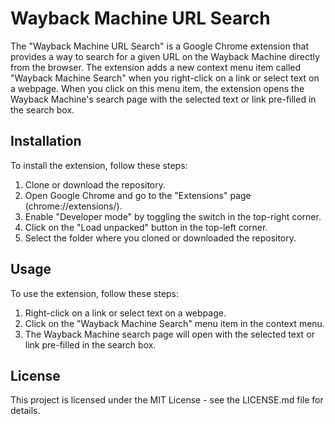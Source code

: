 Wayback Machine URL Search
==========================

The "Wayback Machine URL Search" is a Google Chrome extension that provides a way to search for a given URL on the Wayback Machine directly from the browser.
The extension adds a new context menu item called "Wayback Machine Search" when you right-click on a link or select text on a webpage.
When you click on this menu item, the extension opens the Wayback Machine's search page with the selected text or link pre-filled in the search box.

Installation
------------

To install the extension, follow these steps:

1.  Clone or download the repository.
2.  Open Google Chrome and go to the "Extensions" page (chrome://extensions/).
3.  Enable "Developer mode" by toggling the switch in the top-right corner.
4.  Click on the "Load unpacked" button in the top-left corner.
5.  Select the folder where you cloned or downloaded the repository.

Usage
-----

To use the extension, follow these steps:

1.  Right-click on a link or select text on a webpage.
2.  Click on the "Wayback Machine Search" menu item in the context menu.
3.  The Wayback Machine search page will open with the selected text or link pre-filled in the search box.

License
-------

This project is licensed under the MIT License - see the LICENSE.md file for details.
